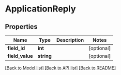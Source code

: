 # ApplicationReply

## Properties
Name | Type | Description | Notes
------------ | ------------- | ------------- | -------------
**field_id** | **int** |  | [optional] 
**field_value** | **string** |  | [optional] 

[[Back to Model list]](../README.md#documentation-for-models) [[Back to API list]](../README.md#documentation-for-api-endpoints) [[Back to README]](../README.md)



